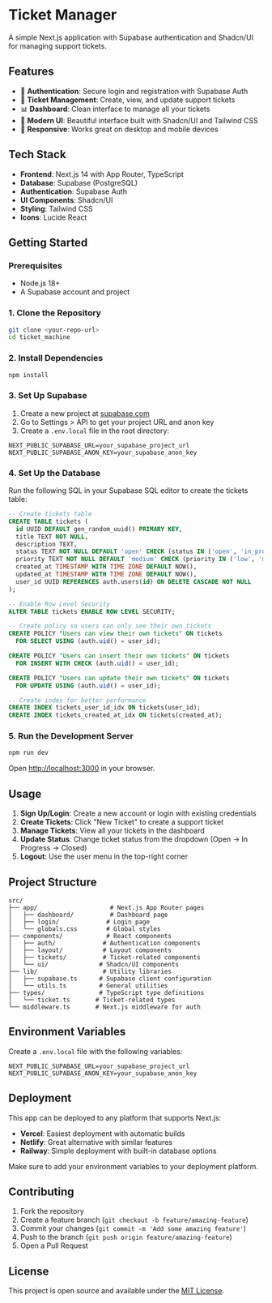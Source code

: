 # Ticket Manager

A simple Next.js application with Supabase authentication and Shadcn/UI for managing support tickets.

## Features

- 🔐 **Authentication**: Secure login and registration with Supabase Auth
- 🎫 **Ticket Management**: Create, view, and update support tickets
- 📊 **Dashboard**: Clean interface to manage all your tickets
- 🎨 **Modern UI**: Beautiful interface built with Shadcn/UI and Tailwind CSS
- 📱 **Responsive**: Works great on desktop and mobile devices

## Tech Stack

- **Frontend**: Next.js 14 with App Router, TypeScript
- **Database**: Supabase (PostgreSQL)
- **Authentication**: Supabase Auth
- **UI Components**: Shadcn/UI
- **Styling**: Tailwind CSS
- **Icons**: Lucide React

## Getting Started

### Prerequisites

- Node.js 18+ 
- A Supabase account and project

### 1. Clone the Repository

```bash
git clone <your-repo-url>
cd ticket_machine
```

### 2. Install Dependencies

```bash
npm install
```

### 3. Set Up Supabase

1. Create a new project at [supabase.com](https://supabase.com)
2. Go to Settings > API to get your project URL and anon key
3. Create a `.env.local` file in the root directory:

```env
NEXT_PUBLIC_SUPABASE_URL=your_supabase_project_url
NEXT_PUBLIC_SUPABASE_ANON_KEY=your_supabase_anon_key
```

### 4. Set Up the Database

Run the following SQL in your Supabase SQL editor to create the tickets table:

```sql
-- Create tickets table
CREATE TABLE tickets (
  id UUID DEFAULT gen_random_uuid() PRIMARY KEY,
  title TEXT NOT NULL,
  description TEXT,
  status TEXT NOT NULL DEFAULT 'open' CHECK (status IN ('open', 'in_progress', 'closed')),
  priority TEXT NOT NULL DEFAULT 'medium' CHECK (priority IN ('low', 'medium', 'high')),
  created_at TIMESTAMP WITH TIME ZONE DEFAULT NOW(),
  updated_at TIMESTAMP WITH TIME ZONE DEFAULT NOW(),
  user_id UUID REFERENCES auth.users(id) ON DELETE CASCADE NOT NULL
);

-- Enable Row Level Security
ALTER TABLE tickets ENABLE ROW LEVEL SECURITY;

-- Create policy so users can only see their own tickets
CREATE POLICY "Users can view their own tickets" ON tickets
  FOR SELECT USING (auth.uid() = user_id);

CREATE POLICY "Users can insert their own tickets" ON tickets
  FOR INSERT WITH CHECK (auth.uid() = user_id);

CREATE POLICY "Users can update their own tickets" ON tickets
  FOR UPDATE USING (auth.uid() = user_id);

-- Create index for better performance
CREATE INDEX tickets_user_id_idx ON tickets(user_id);
CREATE INDEX tickets_created_at_idx ON tickets(created_at);
```

### 5. Run the Development Server

```bash
npm run dev
```

Open [http://localhost:3000](http://localhost:3000) in your browser.

## Usage

1. **Sign Up/Login**: Create a new account or login with existing credentials
2. **Create Tickets**: Click "New Ticket" to create a support ticket
3. **Manage Tickets**: View all your tickets in the dashboard
4. **Update Status**: Change ticket status from the dropdown (Open → In Progress → Closed)
5. **Logout**: Use the user menu in the top-right corner

## Project Structure

```
src/
├── app/                    # Next.js App Router pages
│   ├── dashboard/          # Dashboard page
│   ├── login/             # Login page
│   └── globals.css        # Global styles
├── components/            # React components
│   ├── auth/             # Authentication components
│   ├── layout/           # Layout components
│   ├── tickets/          # Ticket-related components
│   └── ui/              # Shadcn/UI components
├── lib/                  # Utility libraries
│   ├── supabase.ts      # Supabase client configuration
│   └── utils.ts         # General utilities
├── types/               # TypeScript type definitions
│   └── ticket.ts       # Ticket-related types
└── middleware.ts       # Next.js middleware for auth
```

## Environment Variables

Create a `.env.local` file with the following variables:

```env
NEXT_PUBLIC_SUPABASE_URL=your_supabase_project_url
NEXT_PUBLIC_SUPABASE_ANON_KEY=your_supabase_anon_key
```

## Deployment

This app can be deployed to any platform that supports Next.js:

- **Vercel**: Easiest deployment with automatic builds
- **Netlify**: Great alternative with similar features  
- **Railway**: Simple deployment with built-in database options

Make sure to add your environment variables to your deployment platform.

## Contributing

1. Fork the repository
2. Create a feature branch (`git checkout -b feature/amazing-feature`)
3. Commit your changes (`git commit -m 'Add some amazing feature'`)
4. Push to the branch (`git push origin feature/amazing-feature`)
5. Open a Pull Request

## License

This project is open source and available under the [MIT License](LICENSE).
